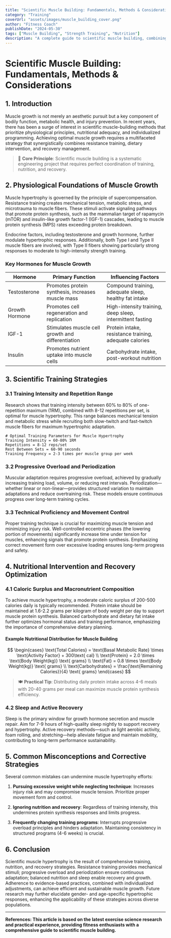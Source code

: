 ```yaml
---
title: "Scientific Muscle Building: Fundamentals, Methods & Considerations"
category: "Training"
coverUrl: "assets/images/muscle_building_cover.png"
author: "Fitness Coach"
publishDate: "2024-05-30"
tags: ["Muscle Building", "Strength Training", "Nutrition"]
description: "A complete guide to scientific muscle building, combining physiological foundations, training strategies, and nutritional interventions"
---
```


# Scientific Muscle Building: Fundamentals, Methods & Considerations

## 1. Introduction

Muscle growth is not merely an aesthetic pursuit but a key component of bodily function, metabolic health, and injury prevention. In recent years, there has been a surge of interest in scientific muscle-building methods that prioritize physiological principles, nutritional adequacy, and individualized programming. Achieving optimal muscle growth requires a multifaceted strategy that synergistically combines resistance training, dietary intervention, and recovery management.

> 📌 **Core Principle**: Scientific muscle building is a systematic engineering project that requires perfect coordination of training, nutrition, and recovery.

## 2. Physiological Foundations of Muscle Growth

Muscle hypertrophy is governed by the principle of supercompensation. Resistance training creates mechanical tension, metabolic stress, and microtrauma to muscle fibers. These stimuli activate signaling pathways that promote protein synthesis, such as the mammalian target of rapamycin (mTOR) and insulin-like growth factor-1 (IGF-1) cascades, leading to muscle protein synthesis (MPS) rates exceeding protein breakdown.

Endocrine factors, including testosterone and growth hormone, further modulate hypertrophic responses. Additionally, both Type I and Type II muscle fibers are involved, with Type II fibers showing particularly strong responses to moderate to high-intensity strength training.

### Key Hormones for Muscle Growth

| Hormone | Primary Function | Influencing Factors |
|---------|------------------|-------------------|
| Testosterone | Promotes protein synthesis, increases muscle mass | Compound training, adequate sleep, healthy fat intake |
| Growth Hormone | Promotes cell regeneration and replication | High-intensity training, deep sleep, intermittent fasting |
| IGF-1 | Stimulates muscle cell growth and differentiation | Protein intake, resistance training, adequate calories |
| Insulin | Promotes nutrient uptake into muscle cells | Carbohydrate intake, post-workout nutrition |

## 3. Scientific Training Strategies

### 3.1 Training Intensity and Repetition Range

Research shows that training intensity between 60% to 80% of one-repetition maximum (1RM), combined with 8-12 repetitions per set, is optimal for muscle hypertrophy. This range balances mechanical tension and metabolic stress while recruiting both slow-twitch and fast-twitch muscle fibers for maximum hypertrophic adaptation.

```
# Optimal Training Parameters for Muscle Hypertrophy
Training Intensity = 60-80% 1RM
Repetitions = 8-12 reps/set
Rest Between Sets = 60-90 seconds
Training Frequency = 2-3 times per muscle group per week
```

### 3.2 Progressive Overload and Periodization

Muscular adaptation requires progressive overload, achieved by gradually increasing training load, volume, or reducing rest intervals. Periodization—whether linear or non-linear—provides structured variation to maintain adaptations and reduce overtraining risk. These models ensure continuous progress over long-term training cycles.

### 3.3 Technical Proficiency and Movement Control

Proper training technique is crucial for maximizing muscle tension and minimizing injury risk. Well-controlled eccentric phases (the lowering portion of movements) significantly increase time under tension for muscles, enhancing signals that promote protein synthesis. Emphasizing correct movement form over excessive loading ensures long-term progress and safety.

## 4. Nutritional Intervention and Recovery Optimization

### 4.1 Caloric Surplus and Macronutrient Composition

To achieve muscle hypertrophy, a moderate caloric surplus of 200-500 calories daily is typically recommended. Protein intake should be maintained at 1.6-2.2 grams per kilogram of body weight per day to support muscle protein synthesis. Balanced carbohydrate and dietary fat intake further optimizes hormonal status and training performance, emphasizing the importance of comprehensive dietary planning.

#### Example Nutritional Distribution for Muscle Building

$$
\begin{cases}
\text{Total Calories} = \text{Basal Metabolic Rate} \times \text{Activity Factor} + 300\text{ cal} \\
\text{Protein} = 2.0 \times \text{Body Weight(kg)} \text{ grams} \\
\text{Fat} = 0.8 \times \text{Body Weight(kg)} \text{ grams} \\
\text{Carbohydrates} = \frac{\text{Remaining Calories}}{4} \text{ grams}
\end{cases}
$$

> 🍽️ **Practical Tip**: Distributing daily protein intake across 4-6 meals with 20-40 grams per meal can maximize muscle protein synthesis efficiency.

### 4.2 Sleep and Active Recovery

Sleep is the primary window for growth hormone secretion and muscle repair. Aim for 7-9 hours of high-quality sleep nightly to support recovery and hypertrophy. Active recovery methods—such as light aerobic activity, foam rolling, and stretching—help alleviate fatigue and maintain mobility, contributing to long-term performance sustainability.

## 5. Common Misconceptions and Corrective Strategies

Several common mistakes can undermine muscle hypertrophy efforts:

1. **Pursuing excessive weight while neglecting technique**: Increases injury risk and may compromise muscle tension. Prioritize proper movement form and control.

2. **Ignoring nutrition and recovery**: Regardless of training intensity, this undermines protein synthesis responses and limits progress.

3. **Frequently changing training programs**: Interrupts progressive overload principles and hinders adaptation. Maintaining consistency in structured programs (4-6 weeks) is crucial.

## 6. Conclusion

Scientific muscle hypertrophy is the result of comprehensive training, nutrition, and recovery strategies. Resistance training provides mechanical stimuli; progressive overload and periodization ensure continuous adaptation; balanced nutrition and sleep enable recovery and growth. Adherence to evidence-based practices, combined with individualized adjustments, can achieve efficient and sustainable muscle growth. Future research may further elucidate gender- and age-specific hypertrophic responses, enhancing the applicability of these strategies across diverse populations.

---

**References: This article is based on the latest exercise science research and practical experience, providing fitness enthusiasts with a comprehensive guide to scientific muscle building.**
